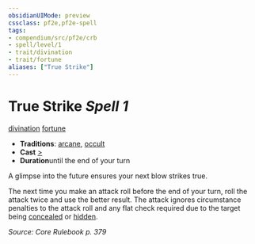 ```yaml
---
obsidianUIMode: preview
cssclass: pf2e,pf2e-spell
tags:
- compendium/src/pf2e/crb
- spell/level/1
- trait/divination
- trait/fortune
aliases: ["True Strike"]
---
```

# True Strike *Spell 1*   
[divination](../../rules/traits/divination.md)  [fortune](../../rules/traits/fortune.md)  

- **Traditions**: [arcane](../../rules/traits/arcane.md), [occult](../../rules/traits/occult.md)
- **Cast** [>](../../rules/core-rulebook/chapter-9-playing-the-game.md#Actions "Single Action") 
- **Duration**until the end of your turn

A glimpse into the future ensures your next blow strikes true.

The next time you make an attack roll before the end of your turn, roll the attack twice and use the better result. The attack ignores circumstance penalties to the attack roll and any flat check required due to the target being [concealed](../../rules/conditions.md#Concealed) or [hidden](../../rules/conditions.md#Hidden).

*Source: Core Rulebook p. 379*